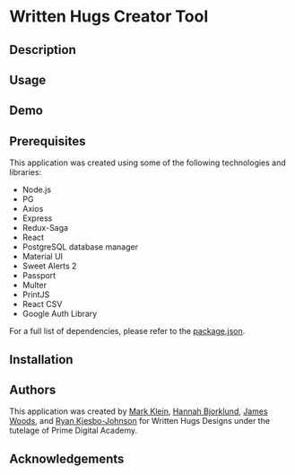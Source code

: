 # Written Hugs Creator Tool

## Description

## Usage

## Demo

## Prerequisites
This application was created using some of the following technologies and libraries:
* Node.js
* PG
* Axios
* Express
* Redux-Saga
* React
* PostgreSQL database manager
* Material UI
* Sweet Alerts 2
* Passport
* Multer
* PrintJS
* React CSV
* Google Auth Library

For a full list of dependencies, please refer to the [package.json](package.json).

## Installation

## Authors
This application was created by [Mark Klein](https://github.com/kleincentral), [Hannah Bjorklund](https://github.com/hannahbjorklund), [James Woods](https://github.com/jamesdtwoods), and [Ryan Kjesbo-Johnson](https://github.com/RyanKjesboJohnson) for Written Hugs Designs under the tutelage of Prime Digital Academy.

## Acknowledgements

